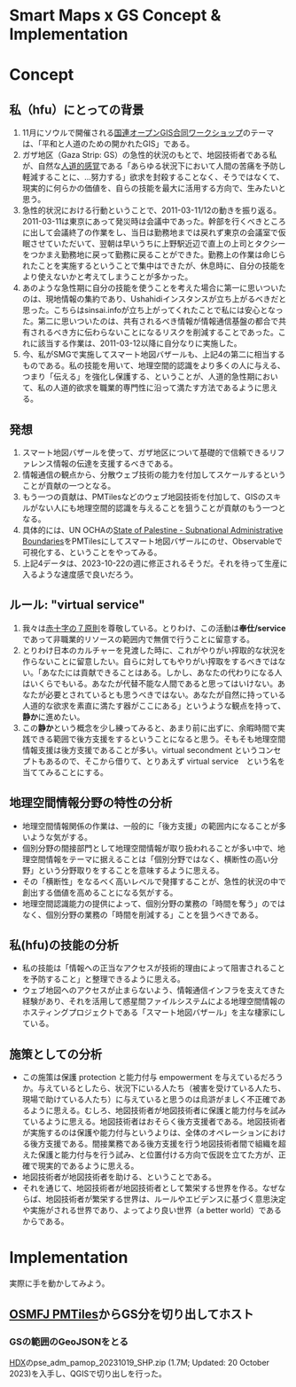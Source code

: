 # Smart Maps x GS Concept & Implementation

# Concept
## 私（hfu）にとっての背景
1. 11月にソウルで開催される[国連オープンGIS合同ワークショップ](https://foss4g.asia/2023/un-open-gis/)のテーマは、「平和と人道のための開かれたGIS」である。
2. ガザ地区（Gaza Strip: GS）の急性的状況のもとで、地図技術者である私が、自然な[人道的感覚](https://www.jrc.or.jp/about/principle/)である「あらゆる状況下において人間の苦痛を予防し軽減することに、...努力する」欲求を封殺することなく、そうではなくて、現実的に何らかの価値を、自らの技能を最大に活用する方向で、生みたいと思う。
3. 急性的状況における行動ということで、2011-03-11/12の動きを振り返る。2011-03-11は東京にあって発災時は会議中であった。幹部を行くべきところに出して会議終了の作業をし、当日は勤務地までは戻れず東京の会議室で仮眠させていただいて、翌朝は早いうちに上野駅近辺で直上の上司とタクシーをつかまえ勤務地に戻って勤務に戻ることができた。勤務上の作業は命じられたことを実施するということで集中はできたが、休息時に、自分の技能をより使えないかと考えてしまうことが多かった。
4. あのような急性期に自分の技能を使うことを考えた場合に第一に思いついたのは、現地情報の集約であり、Ushahidiインスタンスが立ち上がるべきだと思った。こちらはsinsai.infoが立ち上がってくれたことで私には安心となった。第二に思いついたのは、共有されるべき情報が情報通信基盤の都合で共有されるべき方に伝わらないことになるリスクを削減することであった。これに該当する作業は、2011-03-12以降に自分なりに実施した。
5. 今、私がSMGで実施してスマート地図バザールも、上記4の第二に相当するものである。私の技能を用いて、地理空間的認識をより多くの人に与える、つまり「伝える」を強化し保護する、ということが、人道的急性期において、私の人道的欲求を職業的専門性に沿って満たす方法であるように思える。

## 発想
1. スマート地図バザールを使って、ガザ地区について基礎的で信頼できるリファレンス情報の伝達を支援するべきである。
2. 情報通信の観点から、分散ウェブ技術の能力を付加してスケールするということが貢献の一つとなる。
3. もう一つの貢献は、PMTilesなどのウェブ地図技術を付加して、GISのスキルがない人にも地理空間的認識を与えることを狙うことが貢献のもう一つとなる。
4. 具体的には、UN OCHAの[State of Palestine - Subnational Administrative Boundaries](https://data.humdata.org/dataset/cod-ab-pse?)をPMTilesにしてスマート地図バザールにのせ、Observableで可視化する、ということをやってみる。
5. 上記4データは、2023-10-22の週に修正されるそうだ。それを待って生産に入るような速度感で良いだろう。

## ルール: "virtual service"
1. 我々は[赤十字の７原則](https://www.jrc.or.jp/about/principle/)を尊敬している。とりわけ、この活動は**奉仕/service**であって非職業的リソースの範囲内で無償で行うことに留意する。
2. とりわけ日本のカルチャーを見渡した時に、これがやりがい搾取的な状況を作らないことに留意したい。自らに対してもやりがい搾取をするべきではない。「あなたには貢献できることはある。しかし、あなたの代わりになる人はいくらでもいる。あなたが代替不能な人間であると思ってはいけない。あなたが必要とされているとも思うべきではない。あなたが自然に持っている人道的な欲求を素直に満たす器がここにある」というような観点を持って、**静か**に進めたい。
3. この**静か**という概念を少し練ってみると、あまり前に出ずに、余暇時間で実践できる範囲で後方支援をするということになると思う。そもそも地理空間情報支援は後方支援であることが多い。virtual secondment というコンセプトもあるので、そこから借りて、とりあえず virtual service　という名を当ててみることにする。

## 地理空間情報分野の特性の分析
- 地理空間情報関係の作業は、一般的に「後方支援」の範囲内になることが多いような気がする。
- 個別分野の間接部門として地理空間情報が取り扱われることが多い中で、地理空間情報をテーマに据えることは「個別分野ではなく、横断性の高い分野」という分野取りをすることを意味するように思える。
- その「横断性」をなるべく高いレベルで発揮することが、急性的状況の中で創出する価値を高めることになる気がする。
- 地理空間認識能力の提供によって、個別分野の業務の「時間を奪う」のではなく、個別分野の業務の「時間を削減する」ことを狙うべきである。

## 私(hfu)の技能の分析
- 私の技能は「情報への正当なアクセスが技術的理由によって阻害されることを予防すること」と整理できるように思える。
- ウェブ地図へのアクセスが止まらないよう、情報通信インフラを支えてきた経験があり、それを活用して惑星間ファイルシステムによる地理空間情報のホスティングプロジェクトである「スマート地図バザール」を主な棲家にしている。

## 施策としての分析
- この施策は保護 protection と能力付与 empowerment を与えているだろうか。与えているとしたら、状況下にいる人たち（被害を受けている人たち、現場で助けている人たち）に与えていると思うのは烏滸がましく不正確であるように思える。むしろ、地図技術者が地図技術者に保護と能力付与を試みているように思える。地図技術者はおそらく後方支援者である。地図技術者が実施するのは保護や能力付与というよりは、全体のオペレーションにおける後方支援である。間接業務である後方支援を行う地図技術者間で組織を超えた保護と能力付与を行う試み、と位置付ける方向で仮説を立てた方が、正確で現実的であるように思える。
- 地図技術者が地図技術者を助ける、ということである。
- それを通じて、地図技術者が地図技術者として繁栄する世界を作る。なぜならば、地図技術者が繁栄する世界は、ルールやエビデンスに基づく意思決定や実施がされる世界であり、よってより良い世界（a better world）であるからである。

# Implementation
実際に手を動かしてみよう。

## [OSMFJ PMTiles](https://wiki.openstreetmap.org/wiki/Japan/OSMFJ_Tileserver#PMTiles)からGS分を切り出してホスト

### GSの範囲のGeoJSONをとる
[HDX](https://data.humdata.org/dataset/cod-ab-pse?)のpse_adm_pamop_20231019_SHP.zip (1.7M; Updated: 20 October 2023)を入手し、QGISで切り出しを行った。
